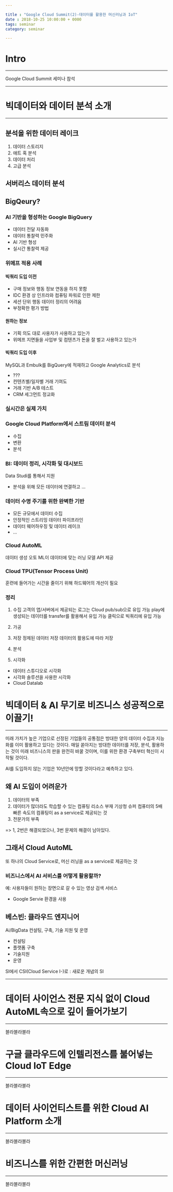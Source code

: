 ```yaml
---

title : "Google Cloud Summit(2)-데이터를 활용한 머신러닝과 IoT"
date : 2018-10-25 10:00:00 + 0000
tags: seminar
category: seminar

---
```


# Intro
---

Google Cloud Summit 세미나 참석

___
# 빅데이터와 데이터 분석 소개
---

## 분석을 위한 데이터 레이크
1. 데이터 스토리지
2. 애트 혹 분석
3. 데이터 처리
4. 고급 분석

## 서버리스 데이터 분석

## BigQeury?

### AI 기반을 형성하는 Google BigQuery
- 데이터 전달 자동화
- 데이터 통찰력 민주화
- AI 기반 형성
- 실시간 통찰력 제공

### 위메프 적용 사례

#### 빅쿼리 도입 이전
- 구매 정보와 행동 정보 연동을 하지 못함
- IDC 환경 상 인프라와 컴퓨팅 파워로 인한 제한
- 세션 단위 행동 데이터 정리의 어려움
- 부정확한 평가 방법

#### 원하는 정보
- 기획 의도 대로 사용자가 사용하고 있는가
- 위메프 지면들을 사업부 및 컴텐츠가 돈을 잘 벌고 사용하고 있는가

#### 빅쿼리 도입 이후
MySQL과 Embulk를 BigQuery에 적재하고 Google Analytics로 분석
- ???
- 컨텐츠별/일자별 거래 기여도
- 거래 기반 A/B 테스트
- CRM 세그먼트 정교화

### 실시간은 실제 가치

### Google Cloud Platform에서 스트림 데이터 분석
- 수집
- 변환
- 분석

### BI: 데이터 정리, 시각화 및 대시보드
Data Studi를 통해서 지원
- 분석을 위해 모든 데이터에 연결하고 ...

### 데이터 수명 주기를 위한 완벽한 기반
- 모든 규모에서 데이터 수집
- 안정적인 스트리밍 데이터 파이프라인
- 데이터 웨어하우징 및 데이터 레이크
- ...

### Cloud AutoML
데이터 생성
오토 ML이 데이터에 맞는 러닝 모델 API 제공

### Cloud TPU(Tensor Process Unit)
훈련에 들어가는 시간을 줄이기 위해 하드웨어의 개선이 필요

### 정리
1. 수집
고객의 앱/서버에서 제공되는 로그는 Cloud pub/sub으로 유입 가능
play에 생성되는 데이터를 transfer를 활용해서 유입 가능
클릭으로 빅쿼리에 유입 가능

2. 가공

3. 저장
정제된 데이터 저장
데이터의 활용도에 따라 저장

4. 분석

5. 시각화
- 데이터 스튜디오로 시각화
- 시각화 솔루션을 사용한 시각화
- Cloud Datalab





# 빅데이터 & AI 무기로 비즈니스 성공적으로 이끌기!
---

미래 가치가 높은 기업으로 선정된 기업들의 공통점은 방대한 양의 데이터 수집과 지능화를 이미 활용하고 있다는 것이다. 매일 쏟아지는 방대한 데이터를 저장, 분석, 활용하는 것이 미래 비즈니스의 판을 완전히 바꿀 것이며, 이를 위한 환경 구축부터 혁신이 시작될 것이다.

AI를 도입하지 않는 기업은 10년안에 망할 것이다라고 예측하고 있다.

## 왜 AI 도입이 어려운가
1. 데이터의 부족
2. 데이터가 많더라도 학습할 수 있는 컴퓨팅 리소스 부재
기상청 슈퍼 컴퓨터의 5배 빠른 속도의 컴퓨팅이 as a service로 제공되는 것
3. 전문가의 부족

=> 1, 2번은 해결되었으나, 3번 문제의 해결이 남아있다.

## 그래서 Cloud AutoML
또 하나의 Cloud Service로, 머신 러닝을 as a service로 제공하는 것

### 비즈니스에서 AI 서비스를 어떻게 활용할까?
예: 사용자들이 원하는 장면으로 갈 수 있는 영상 검색 서비스

- Google Servie 환경을 사용

## 베스빈: 클라우드 엔지니어

Ai/BigData 컨설팅, 구축, 기술 지원 및 운영
- 컨설팅
- 플랫폼 구축
- 기술지원
- 운영

SI에서 CSI(Cloud Service I-)로
: 새로운 개념의 SI

---
# 데이터 사이언스 전문 지식 없이 Cloud AutoML속으로 깊이 들어가보기

---

블라블라블라


# 구글 클라우드에 인텔리전스를 불어넣는 Cloud IoT Edge

---

블라블라블라


# 데이터 사이언티스트를 위한 Cloud AI Platform 소개

---

블라블라블라


# 비즈니스를 위한 간편한 머신러닝

---

블라블라블라
